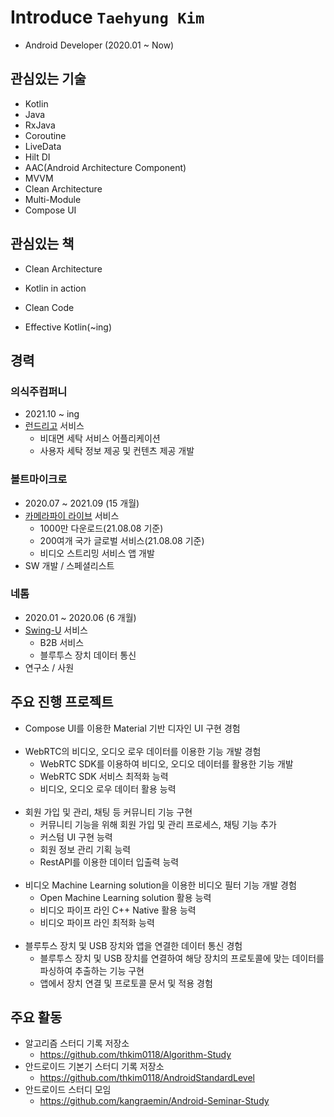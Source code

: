 # Introduce `Taehyung Kim`
* Android Developer (2020.01 ~ Now)

## 관심있는 기술
* Kotlin
* Java
* RxJava
* Coroutine
* LiveData
* Hilt DI
* AAC(Android Architecture Component)
* MVVM
* Clean Architecture
* Multi-Module
* Compose UI

## 관심있는 책
* Clean Architecture
* Kotlin in action
* Clean Code

* Effective Kotlin(~ing)

## 경력
### 의식주컴퍼니
* 2021.10 ~ ing
* [런드리고](https://play.google.com/store/apps/details?id=com.laundrygo.android) 서비스
  * 비대면 세탁 서비스 어플리케이션
  * 사용자 세탁 정보 제공 및 컨텐츠 제공 개발
### 볼트마이크로
* 2020.07 ~ 2021.09 (15 개월)
* [카메라파이 라이브](https://play.google.com/store/apps/details?id=com.vaultmicro.camerafi.live) 서비스
  * 1000만 다운로드(21.08.08 기준)
  * 200여개 국가 글로벌 서비스(21.08.08 기준)
  * 비디오 스트리밍 서비스 앱 개발
* SW 개발 / 스페셜리스트
### 네톰
* 2020.01 ~ 2020.06 (6 개월)
* [Swing-U](https://play.google.com/store/apps/details?id=com.nethom.itemmanager) 서비스
  * B2B 서비스
  * 블루투스 장치 데이터 통신
* 연구소 / 사원

## 주요 진행 프로젝트
- Compose UI를 이용한 Material 기반 디자인 UI 구현 경험
<br></br>
- WebRTC의 비디오, 오디오 로우 데이터를 이용한 기능 개발 경험
  - WebRTC SDK를 이용하여 비디오, 오디오 데이터를 활용한 기능 개발
  - WebRTC SDK 서비스 최적화 능력
  - 비디오, 오디오 로우 데이터 활용 능력
<br></br>
- 회원 가입 및 관리, 채팅 등 커뮤니티 기능 구현
  - 커뮤니티 기능을 위해 회원 가입 및 관리 프로세스, 채팅 기능 추가
  - 커스텀 UI 구현 능력
  - 회원 정보 관리 기획 능력
  - RestAPI를 이용한 데이터 입출력 능력
<br></br>
- 비디오 Machine Learning solution을 이용한 비디오 필터 기능 개발 경험
  - Open Machine Learning solution 활용 능력
  - 비디오 파이프 라인 C++ Native 활용 능력
  - 비디오 파이프 라인 최적화 능력
<br></br>
- 블루투스 장치 및 USB 장치와 앱을 연결한 데이터 통신 경험
  - 블루투스 장치 및 USB 장치를 연결하여 해당 장치의 프로토콜에 맞는 데이터를 파싱하여 추출하는 기능 구현
  - 앱에서 장치 연결 및 프로토콜 문서 및 적용 경험

## 주요 활동
- 알고리즘 스터디 기록 저장소
  - https://github.com/thkim0118/Algorithm-Study
- 안드로이드 기본기 스터디 기록 저장소
  - https://github.com/thkim0118/AndroidStandardLevel
- 안드로이드 스터디 모임
  - https://github.com/kangraemin/Android-Seminar-Study
